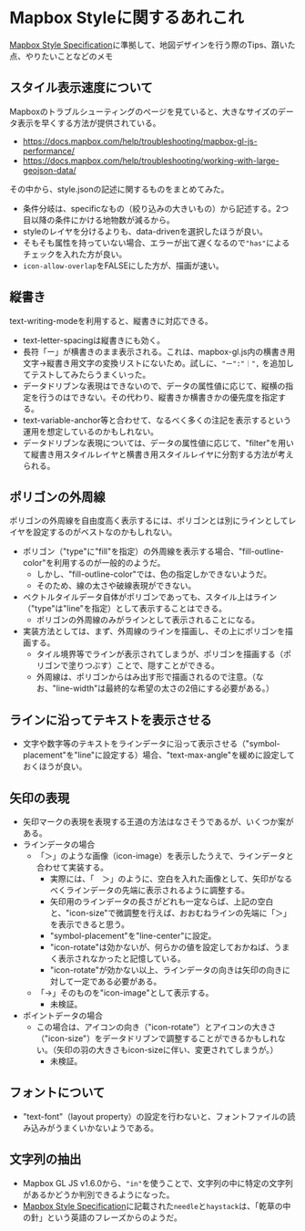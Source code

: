 # Mapbox Styleに関するあれこれ

[Mapbox Style Specification](https://docs.mapbox.com/mapbox-gl-js/style-spec/)に準拠して、地図デザインを行う際のTips、躓いた点、やりたいことなどのメモ

## スタイル表示速度について
Mapboxのトラブルシューティングのページを見ていると、大きなサイズのデータ表示を早くする方法が提供されている。
* https://docs.mapbox.com/help/troubleshooting/mapbox-gl-js-performance/
* https://docs.mapbox.com/help/troubleshooting/working-with-large-geojson-data/

その中から、style.jsonの記述に関するものをまとめてみた。
* 条件分岐は、specificなもの（絞り込みの大きいもの）から記述する。2つ目以降の条件にかける地物数が減るから。
* styleのレイヤを分けるよりも、data-drivenを選択したほうが良い。
* そもそも属性を持っていない場合、エラーが出て遅くなるので`"has"`によるチェックを入れた方が良い。
* `icon-allow-overlap`をFALSEにした方が、描画が速い。

## 縦書き
text-writing-modeを利用すると、縦書きに対応できる。
* text-letter-spacingは縦書きにも効く。
* 長符「ー」が横書きのまま表示される。これは、mapbox-gl.js内の横書き用文字→縦書き用文字の変換リストにないため。試しに、`"ー":"｜",` を追加してテストしてみたらうまくいった。
* データドリブンな表現はできないので、データの属性値に応じて、縦横の指定を行うのはできない。その代わり、縦書きか横書きかの優先度を指定する。
* text-variable-anchor等と合わせて、なるべく多くの注記を表示するという運用を想定しているのかもしれない。
* データドリブンな表現については、データの属性値に応じて、"filter"を用いて縦書き用スタイルレイヤと横書き用スタイルレイヤに分割する方法が考えられる。

## ポリゴンの外周線
ポリゴンの外周線を自由度高く表示するには、ポリゴンとは別にラインとしてレイヤを設定するのがベストなのかもしれない。
* ポリゴン（"type"に"fill"を指定）の外周線を表示する場合、"fill-outline-color"を利用するのが一般的のようだ。
  * しかし、"fill-outline-color"では、色の指定しかできないようだ。
  * そのため、線の太さや破線表現ができない。
* ベクトルタイルデータ自体がポリゴンであっても、スタイル上はライン（"type"は"line"を指定）として表示することはできる。
  * ポリゴンの外周線のみがラインとして表示されることになる。
* 実装方法としては、まず、外周線のラインを描画し、その上にポリゴンを描画する。
  * タイル境界等でラインが表示されてしまうが、ポリゴンを描画する（ポリゴンで塗りつぶす）ことで、隠すことができる。
  * 外周線は、ポリゴンからはみ出す形で描画されるので注意。（なお、"line-width"は最終的な希望の太さの2倍にする必要がある。）

## ラインに沿ってテキストを表示させる
* 文字や数字等のテキストをラインデータに沿って表示させる（"symbol-placement"を"line"に設定する）場合、"text-max-angle"を緩めに設定しておくほうが良い。

## 矢印の表現
* 矢印マークの表現を表現する王道の方法はなさそうであるが、いくつか案がある。
* ラインデータの場合
  * 「＞」のような画像（icon-image）を表示したうえで、ラインデータと合わせて実装する。 
    * 実際には、「　＞」のように、空白を入れた画像として、矢印がなるべくラインデータの先端に表示されるように調整する。
    * 矢印用のラインデータの長さがどれも一定ならば、上記の空白と、"icon-size"で微調整を行えば、おおむねラインの先端に「＞」を表示できると思う。
    * "symbol-placement"を"line-center"に設定。
    * "icon-rotate"は効かないが、何らかの値を設定しておかねば、うまく表示されなかったと記憶している。
    * "icon-rotate"が効かない以上、ラインデータの向きは矢印の向きに対して一定である必要がある。
  * 「→」そのものを"icon-image"として表示する。
    * 未検証。
* ポイントデータの場合
  * この場合は、アイコンの向き（"icon-rotate"）とアイコンの大きさ（"icon-size"）をデータドリブンで調整することができるかもしれない。（矢印の羽の大きさもicon-sizeに伴い、変更されてしまうが。）
    * 未検証。

## フォントについて
* "text-font"（layout property）の設定を行わないと、フォントファイルの読み込みがうまくいかないようである。

## 文字列の抽出
* Mapbox GL JS v1.6.0から、`"in"`を使うことで、文字列の中に特定の文字列があるかどうか判別できるようになった。
* [Mapbox Style Specification](https://docs.mapbox.com/mapbox-gl-js/style-spec/expressions/#in)に記載された`needle`と`haystack`は、「乾草の中の針」という英語のフレーズからのようだ。


